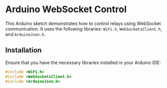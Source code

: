 # Arduino WebSocket Control

This Arduino sketch demonstrates how to control relays using WebSocket communication. It uses the following libraries: `WiFi.h`, `WebSocketsClient.h`, and `ArduinoJson.h`.

## Installation

Ensure that you have the necessary libraries installed in your Arduino IDE:

```cpp
#include <WiFi.h>
#include <WebSocketsClient.h>
#include <ArduinoJson.h>
```
